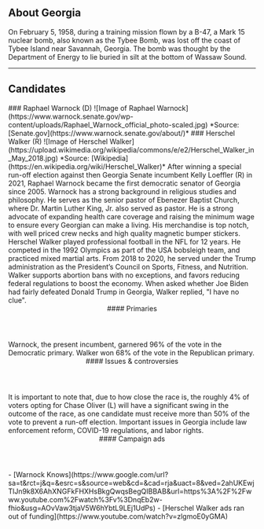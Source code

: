 ## About Georgia
On February 5, 1958, during a training mission flown by a B-47, a Mark 15 nuclear bomb, also known as the Tybee Bomb, was lost off the coast of Tybee Island near Savannah, Georgia. The bomb was thought by the Department of Energy to lie buried in silt at the bottom of Wassaw Sound.

---

## Candidates

<Grid>
  <Box>
    ### Raphael Warnock (D)
    ![Image of Raphael Warnock](https://www.warnock.senate.gov/wp-content/uploads/Raphael_Warnock_official_photo-scaled.jpg)
    *Source: [Senate.gov](https://www.warnock.senate.gov/about/)*
  </Box>
  <Box>
    ### Herschel Walker (R)
    ![Image of Herschel Walker](https://upload.wikimedia.org/wikipedia/commons/e/e2/Herschel_Walker_in_May_2018.jpg)
    *Source: [Wikipedia](https://en.wikipedia.org/wiki/Herschel_Walker)*
  </Box>

  <Box>
    After winning a special run-off election against then Georgia Senate incumbent Kelly Loeffler (R) in 2021, Raphael Warnock became the first democratic senator of Georgia since 2005. Warnock has a strong background in religious studies and philosophy. He serves as the senior pastor of Ebenezer Baptist Church, where Dr. Martin Luther King, Jr. also served as pastor. He is a strong advocate of expanding health care coverage and raising the minimum wage to ensure every Georgian can make a living. His merchandise is top notch, with well priced crew necks and high quality magnetic bumper stickers.
  </Box>
  <Box>
    Herschel Walker played professional football in the NFL for 12 years. He competed in the 1992 Olympics as part of the USA bobsleigh team, and practiced mixed martial arts. From 2018 to 2020, he served under the Trump administration as the President’s Council on Sports, Fitness, and Nutrition. Walker supports abortion bans with no exceptions, and favors reducing federal regulations to boost the economy. When asked whether Joe Biden had fairly defeated Donald Trump in Georgia, Walker replied, "I have no clue".
  </Box>

  <Header>
    #### Primaries
  </Header>
  <Box>
    Warnock, the present incumbent, garnered 96% of the vote in the Democratic primary.
  </Box>
  <Box>
    Walker won 68% of the vote in the Republican primary.
  </Box>

  <Header>
    #### Issues & controversies
  </Header>

  <WideBox>
    It is important to note that, due to how close the race is, the roughly 4% of voters opting for Chase Oliver (L) will have a significant swing in the outcome of the race, as one candidate must receive more than 50% of the vote to prevent a run-off election. Important issues in Georgia include law enforcement reform, COVID-19 regulations, and labor rights. 
  </WideBox>
 
  <Header>
    #### Campaign ads
  </Header>
  <Box>
    - [Warnock Knows](https://www.google.com/url?sa=t&rct=j&q=&esrc=s&source=web&cd=&cad=rja&uact=8&ved=2ahUKEwjTlJn9k8X6AhXNGFkFHXHsBkgQwqsBegQIBBAB&url=https%3A%2F%2Fwww.youtube.com%2Fwatch%3Fv%3DnqEb2w-fhio&usg=AOvVaw3tjaV5W6hYbtL9LEj1UdPs)
  </Box>
  <Box>
    - [Herschel Walker ads ran out of funding](https://www.youtube.com/watch?v=zlgmoE0yGMA)
  </Box>
</Grid>
